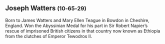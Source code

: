 ## Joseph Watters <small>(10‑65‑29)</small>

Born to James Watters and Mary Ellen Teague in Bowdon in Cheshire, England. Won the Abyssinian Medal for his part in Sir Robert Napier’s rescue of imprisoned British citizens in that country now known as Ethiopia from the clutches of Emperor Tewodros II.
